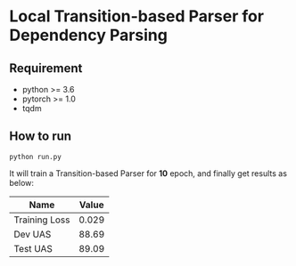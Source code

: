 # Local Transition-based Parser for Dependency Parsing

## Requirement
+ python >= 3.6
+ pytorch >= 1.0
+ tqdm


## How to run
`python run.py`

It will train a Transition-based Parser for **10** epoch, and finally get results as below:

| Name          | Value |
| ------------- | ----- |
| Training Loss | 0.029 |
| Dev UAS       | 88.69 |
| Test UAS      | 89.09 |

